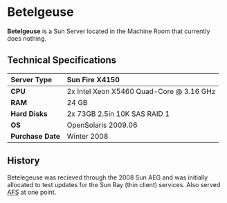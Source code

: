 # Betelgeuse

**Betelgeuse** is a Sun Server located in the Machine Room that currently does nothing.

## Technical Specifications

| **Server Type** | Sun Fire X4150 |
| :--- | :--- |
| **CPU** | 2x Intel Xeon X5460 Quad-Core @ 3.16 GHz |
| **RAM** | 24 GB |
| **Hard Disks** | 2x 73GB 2.5in 10K SAS RAID 1 |
| **OS** | OpenSolaris 2009.06 |
| **Purchase Date** | Winter 2008 |

## History

Betelegeuse was recieved through the 2008 Sun AEG and was initially allocated to test updates for the Sun Ray \(thin client\) services. Also served [AFS](../../technologies/storage/afs/) at one point.

